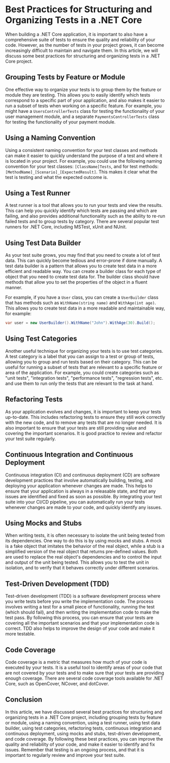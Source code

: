 # Best Practices for Structuring and Organizing Tests in a .NET Core

When building a .NET Core application, it is important to also have a comprehensive suite of tests to ensure the quality and reliability of your code. However, as the number of tests in your project grows, it can become increasingly difficult to maintain and navigate them. In this article, we will discuss some best practices for structuring and organizing tests in a .NET Core project.

## **Grouping Tests by Feature or Module**

One effective way to organize your tests is to group them by the feature or module they are testing. This allows you to easily identify which tests correspond to a specific part of your application, and also makes it easier to run a subset of tests when working on a specific feature. For example, you might have a `UsersControllerTests` class for testing the functionality of your user management module, and a separate `PaymentsControllerTests` class for testing the functionality of your payment module.

## **Using a Naming Convention**

Using a consistent naming convention for your test classes and methods can make it easier to quickly understand the purpose of a test and where it is located in your project. For example, you could use the following naming convention for your test classes: `[ClassName]Tests`, and for test methods: `[MethodName]_[Scenario]_[ExpectedResult]`. This makes it clear what the test is testing and what the expected outcome is.

## **Using a Test Runner**

A test runner is a tool that allows you to run your tests and view the results. This can help you quickly identify which tests are passing and which are failing, and also provides additional functionality such as the ability to re-run failed tests and to group tests by category. There are several popular test runners for .NET Core, including MSTest, xUnit and NUnit.

## **Using Test Data Builder**

As your test suite grows, you may find that you need to create a lot of test data. This can quickly become tedious and error-prone if done manually. A test data builder is a pattern that allows you to create test data in a more efficient and readable way. You can create a builder class for each type of object that you need to create test data for. The builder class should have methods that allow you to set the properties of the object in a fluent manner.

For example, if you have a `User` class, you can create a `UserBuilder` class that has methods such as `WithName(string name)` and `WithAge(int age)`. This allows you to create test data in a more readable and maintainable way, for example:

```csharp
var user = new UserBuilder().WithName("John").WithAge(30).Build();
```

## **Using Test Categories**

Another useful technique for organizing your tests is to use test categories. A test category is a label that you can assign to a test or group of tests, allowing you to group and run tests based on their category. This can be useful for running a subset of tests that are relevant to a specific feature or area of the application. For example, you could create categories such as "unit tests", "integration tests", "performance tests", "regression tests", etc. and use them to run only the tests that are relevant to the task at hand.

## **Refactoring Tests**

As your application evolves and changes, it is important to keep your tests up-to-date. This includes refactoring tests to ensure they still work correctly with the new code, and to remove any tests that are no longer needed. It is also important to ensure that your tests are still providing value and covering the important scenarios. It is good practice to review and refactor your test suite regularly.

## **Continuous Integration and Continuous Deployment**

Continuous integration (CI) and continuous deployment (CD) are software development practices that involve automatically building, testing, and deploying your application whenever changes are made. This helps to ensure that your application is always in a releasable state, and that any issues are identified and fixed as soon as possible. By integrating your test suite into your CI/CD pipeline, you can automatically run your tests whenever changes are made to your code, and quickly identify any issues.

## **Using Mocks and Stubs**

When writing tests, it is often necessary to isolate the unit being tested from its dependencies. One way to do this is by using mocks and stubs. A mock is a fake object that imitates the behavior of the real object, while a stub is a simplified version of the real object that returns pre-defined values. Both are used to replace the real object's dependencies and to control the input and output of the unit being tested. This allows you to test the unit in isolation, and to verify that it behaves correctly under different scenarios.

## **Test-Driven Development (TDD)**

Test-driven development (TDD) is a software development process where you write tests before you write the implementation code. The process involves writing a test for a small piece of functionality, running the test (which should fail), and then writing the implementation code to make the test pass. By following this process, you can ensure that your tests are covering all the important scenarios and that your implementation code is correct. TDD also helps to improve the design of your code and make it more testable.

## **Code Coverage**

Code coverage is a metric that measures how much of your code is executed by your tests. It is a useful tool to identify areas of your code that are not covered by your tests and to make sure that your tests are providing enough coverage. There are several code coverage tools available for .NET Core, such as OpenCover, NCover, and dotCover.

## **Conclusion**

In this article, we have discussed several best practices for structuring and organizing tests in a .NET Core project, including grouping tests by feature or module, using a naming convention, using a test runner, using test data builder, using test categories, refactoring tests, continuous integration and continuous deployment, using mocks and stubs, test-driven development, and code coverage. By following these best practices, you can improve the quality and reliability of your code, and make it easier to identify and fix issues. Remember that testing is an ongoing process, and that it is important to regularly review and improve your test suite.
